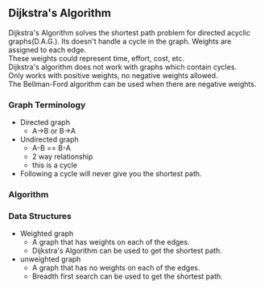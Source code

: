 ## Dijkstra's Algorithm
Dijkstra's Algorithm solves the shortest path problem for directed acyclic graphs(D.A.G.).
Its doesn't handle a cycle in the graph.
Weights are assigned to each edge.  
These weights could represent time, effort, cost, etc.  
Dijkstra's algorithm does not work with graphs which contain cycles.  
Only works with positive weights, no negative weights allowed.  
The Bellman-Ford algorithm can be used when there are negative weights.  

### Graph Terminology
- Directed graph
    - A->B or B->A
- Undirected graph
    - A-B == B-A
    - 2 way relationship
    - this is a cycle
- Following a cycle will never give you the shortest path. 

### Algorithm


### Data Structures
- Weighted graph
  - A graph that has weights on each of the edges.
  - Dijkstra's Algorithm can be used to get the shortest path.
- unweighted graph
  - A graph that has no weights on each of the edges.
  - Breadth first search can be used to get the shortest path.
